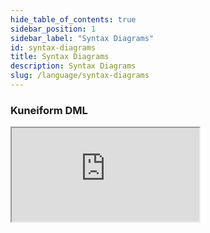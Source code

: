 ```yaml
---
hide_table_of_contents: true
sidebar_position: 1
sidebar_label: "Syntax Diagrams"
id: syntax-diagrams
title: Syntax Diagrams
description: Syntax Diagrams
slug: /language/syntax-diagrams
---
```


### Kuneiform DML

<iframe
  id="diagram-iframe"
  src="https://kwilteam.github.io/kwil-db/node/engine/parse/grammar/rrdiagrams.html"
  position="absolute"
  style={{
    border: "none",
    overflow: "hidden",
    position: "relative",
    width: "100%",
    height: "100vh",
  }}
></iframe>
